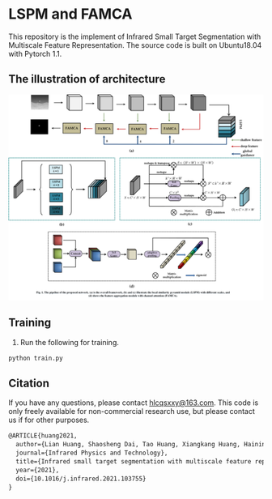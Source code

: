 # LSPM and FAMCA
This repository is the implement of Infrared Small Target Segmentation with Multiscale Feature Representation. The source code is built on Ubuntu18.04 with Pytorch 1.1. 
## The illustration of architecture
![](https://github.com/HuangLian126/LSPM/blob/master/Figure1.png)

## Training
1. Run the following for training.

```bash
python train.py 
```

## Citation
If you have any questions, please contact hlcqsxxy@163.com.
This code is only freely available for non-commercial research use, but please contact us if for other purposes.

```latex
@ARTICLE{huang2021,
  author={Lian Huang, Shaosheng Dai, Tao Huang, Xiangkang Huang, Haining Wang},
  journal={Infrared Physics and Technology}, 
  title={Infrared small target segmentation with multiscale feature representation}, 
  year={2021},
  doi={10.1016/j.infrared.2021.103755}
}
```
